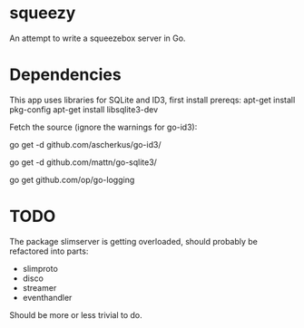 squeezy
=======

An attempt to write a squeezebox server in Go.


Dependencies
============

This app uses libraries for SQLite and ID3, first install prereqs:
 apt-get install pkg-config
 apt-get install libsqlite3-dev

Fetch the source (ignore the warnings for go-id3):

  go get -d github.com/ascherkus/go-id3/

  go get -d github.com/mattn/go-sqlite3/

  go get github.com/op/go-logging

TODO
====

The package slimserver is getting overloaded, should probably be refactored into parts:
* slimproto
* disco
* streamer
* eventhandler

Should be more or less trivial to do.
